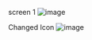 screen 1
![image](https://user-images.githubusercontent.com/90214795/198117909-13867497-d0d0-4a62-bd42-fa866f457b36.png)

Changed Icon
![image](https://user-images.githubusercontent.com/90214795/198113968-b8d04ba3-a49b-4a77-9b26-e8cd46a5490b.png)

